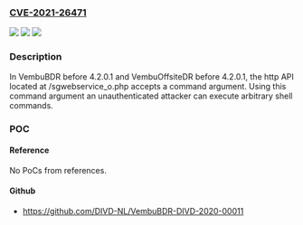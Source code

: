 ### [CVE-2021-26471](https://cve.mitre.org/cgi-bin/cvename.cgi?name=CVE-2021-26471)
![](https://img.shields.io/static/v1?label=Product&message=n%2Fa&color=blue)
![](https://img.shields.io/static/v1?label=Version&message=n%2Fa&color=blue)
![](https://img.shields.io/static/v1?label=Vulnerability&message=n%2Fa&color=brighgreen)

### Description

In VembuBDR before 4.2.0.1 and VembuOffsiteDR before 4.2.0.1, the http API located at /sgwebservice_o.php accepts a command argument. Using this command argument an unauthenticated attacker can execute arbitrary shell commands.

### POC

#### Reference
No PoCs from references.

#### Github
- https://github.com/DIVD-NL/VembuBDR-DIVD-2020-00011

